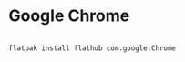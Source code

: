 # Google Chrome



<figure><img src="../../../.gitbook/assets/Panorama-Blog-Header_1.gif" alt=""><figcaption></figcaption></figure>

```bash
flatpak install flathub com.google.Chrome
```
